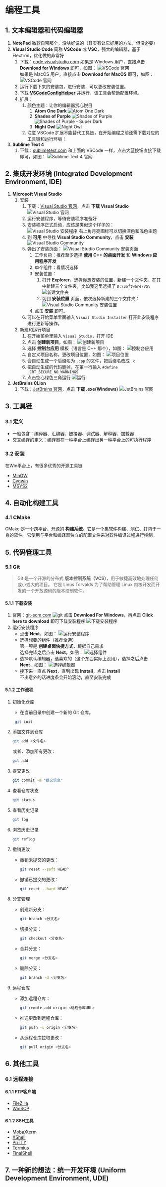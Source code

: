 # 编程工具

## 1. 文本编辑器和代码编辑器

1. **NotePad**
   微软自带那个，没啥好说的（其实有让它好用的方法，但没必要）
2. **Visual Studio Code**
   简称 **VSCode** 或 **VSC**，强大的编辑器，基于 Electron，优化做的非常好
   1. 下载：[code.visualstudio.com](https://code.visualstudio.com)
      如果是 Windows 用户，直接点击 **Download for Windows** 即可，如图：
      ![VSCode 官网](/images/工具/编程工具/001.png)  
      如果是 MacOS 用户，直接点击 **Download for MacOS** 即可，如图：
      ![VSCode 官网](/images/工具/编程工具/002.png)
   2. 运行下载下来的安装包，进行安装，可以更改安装位置。
   3. 下载 [**VSCodeConfigHelper**](https://github.com/VSCodeConfigHelper/v4/releases/tag/v4.0.10) 并运行，该工具会帮助配置环境。
   4. 扩展：
      1. 颜色主题：让你的编辑器赏心悦目
         1. **Atom One Dark**
            ![Atom One Dark](/images/工具/编程工具/006.png)
         2. **Shades of Purple**
            ![Shades of Purple](/images/工具/编程工具/007.png)
            ![Shades of Purple - Super Dark](/images/工具/编程工具/008.png)
         3. **Night Owl**
            ![Night Owl](/images/工具/编程工具/009.png)
      2. 注意 VSCode 扩展不能替代工具链，在开始编程之前还需下载对应的工具链和运行环境！
3. **Sublime Text 4**
   1. 下载：[sublimetext.com](https://www.sublimetext.com)
      和上面的 VSCode 一样，点击大蓝按钮直接下载即可，如图：
      ![Sublime Text 4 官网](/images/工具/编程工具/003.png)

## 2. 集成开发环境 (Integrated Development Environment, IDE)

1. **Microsoft Visual Studio**
   1. 安装
      1. 下载：[Visual Studio 官网](https://visualstudio.microsoft.com/zh-hans/)，点击 **下载 Visual Studio**
         ![Visual Studio 官网](/images/工具/编程工具/011.png)
      2. 运行安装程序，等待安装程序准备好
      3. 安装程序正式启动，应该是类似这个样子的：
         ![Visual Studio 安装程序](/images/工具/编程工具/012.png)
         右上角月亮图标可以切换深色和浅色主题  
      4. 到 **可用** 中寻找 **Visual Studio Community**，点击 **安装**
         ![Visual Studio Community](/images/工具/编程工具/013.png)
      5. 弹出了安装页面：
         ![Visual Studio Community 安装页面](/images/工具/编程工具/014.png)
         1. 工作负荷：推荐至少选择 **使用 C++ 的桌面开发** 和 **Windows 应用程序开发**
         2. 单个组件：看情况选择
         3. 安装位置：
            1. 打开 **Explorer**，选择你想安装的位置，新建一个文件夹，在其中新建三个文件夹，比如我这里选择了 `D:\Software\VS\`
               ![新建文件夹](/images/工具/编程工具/015.png)
            2. 切到 **安装位置** 页面，依次选择新建的三个文件夹：
               ![Visual Studio Community 安装位置](/images/工具/编程工具/016.png)
         4. 点击 **安装** 即可。
      6. 可以在开始菜单里面输入 `Visual Studio Installer` 打开此安装程序进行更新等操作。
   2. 新建和运行项目
      1. 在开始菜单里输入 `Visual Studio`，打开 IDE
      2. 点击 **创建新项目**，如图：
         ![创建新项目](/images/工具/编程工具/017.png)
      3. 选择 **控制台应用** 模板（语言是 C++ 那个），如图：
         ![控制台应用](/images/工具/编程工具/018.png)
      4. 自定义项目名称，更改项目位置，如图：
         ![项目位置](/images/工具/编程工具/019.png)
      5. 会自动生成一个后缀名为 `.cpp` 的文件，把后缀名改成 `.c`
      6. 把自动生成的代码删掉，在第一行输入 `#define _CRT_SECURE_NO_WARNINGS`
      7. 点击空心绿色三角运行
         ![运行](/images/工具/编程工具/020.png)
2. **JetBrains CLion**
   1. 下载：[JetBrains 官网](https://www.jetbrains.com/clion/download/#section=windows)，点击 **下载 .exe(Windows)**
      ![JetBrains 官网](/images/工具/编程工具/021.png)

## 3. 工具链

### 3.1 定义

- 一般包含：编译器、汇编器、链接器、调试器、解释器、加载器
- 交叉编译的定义：编译器在一种平台上编译出另一种平台上的可执行程序

### 3.2 安装

在Win平台上，有很多优秀的开源工具链

- [MinGW](https://www.mingw-w64.org/doku.php)
- [Cygwin](https://www.cygwin.com/)
- [MSYS2](https://www.msys2.org/)

## 4. 自动化构建工具

### 4.1 CMake

CMake 是一个跨平台、开源的 **构建系统**。它是一个集软件构建、测试、打包于一身的软件。它使用与平台和编译器独立的配置文件来对软件编译过程进行控制。

## 5. 代码管理工具

### 5.1 Git

> Git 是一个开源的分布式 **版本控制系统（VCS）**，用于敏捷高效地处理任何或小或大的项目。
> 它是 Linus Torvalds 为了帮助管理 Linux 内核开发而开发的一个开放源码的版本控制软件。

#### 5.1.1 下载安装

1. 官网：[git-scm.com](https://git-scm.com/)
   ![git](/images/项目/1_Git的使用/001.png)
   点击 **Download For Windows**，再点击 **Click here to download** 即可下载安装程序
   ![下载安装程序](/images/项目/1_Git的使用/002.png)
2. 运行安装程序
   - 点击 **Next**，如图：
     ![运行安装程序](/images/项目/1_Git的使用/003.png)
   - 选择想要的组件（推荐全选）  
     第一项是 **创建桌面快捷方式**，根据自己需求  
     选择完毕之后点击 **Next**，如图：
     ![选择组件](/images/项目/1_Git的使用/004.png)
   - 选择默认编辑器，选喜欢的（这个东西实际上没用），选择之后点击 **Next**，如图：
     ![选择编辑器](/images/项目/1_Git的使用/005.png)
   - 接下来一直点 **Next**，直到出现 **Install**，点击 **Install**  
     不出意外的话进度条会开始滚动，直至安装完成

#### 5.1.2 工作流程

1. 初始化仓库
   - 在当前目录中创建一个新的 Git 仓库。

   ```bash
    git init
   ```

2. 添加文件到仓库

    ```bash
    git add <文件名>
    ```

    或者，添加所有更改：

    ```bash
    git add
     ```

3. 提交更改

    ```bash
    git commit -m "提交信息"
    ```

4. 查看仓库状态

    ```bash
    git status
    ```

5. 查看历史记录

    ```bash
    git log
    ```

6. 浏览历史记录

    ```bash
    git reflog
    ```

7. 撤销更改
   - 撤销未提交的更改：

     ```bash
     git reset --soft HEAD^
     ```

   - 撤销已提交的更改：

     ```bash
     git reset --hard HEAD^
     ```

8. 分支管理
   - 创建新分支：

     ```bash
     git branch <分支名>
     ```

   - 切换分支：

     ```bash
     git checkout <分支名>
     ```

   - 合并分支：

     ```bash
     git merge <分支名>
     ```

   - 删除分支：

     ```bash
     git branch -d <分支名>
     ```

9. 远程仓库
   - 添加远程仓库：

     ```bash
     git remote add origin <远程仓库URL>
     ```

   - 推送更改到远程仓库：

     ```bash
     git push -u origin <分支名>
     ```

   - 从远程仓库拉取更改：

     ```bash
     git pull origin <分支名>
     ```

## 6. 其他工具

### 6.1 远程连接

#### 6.1.1 FTP客户端

- [FileZilla](https://filezilla-project.org/)
- [WinSCP](https://winscp.net/eng/index.php)

#### 6.1.2 SSH工具

- [MobaXterm](https://mobaxterm.mobatek.net/)
- [XShell](https://www.netsarang.com/zh/xshell/)
- [PuTTY](https://www.putty.org/)
- [Termius](https://termius.com/)
- [FinalShell](http://www.hostbuf.com/)

## 7. 一种新的想法：统一开发环境 (Uniform Development Environment, UDE)
